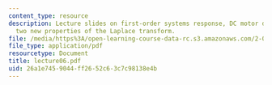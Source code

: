 ```yaml
---
content_type: resource
description: Lecture slides on first-order systems response, DC motor dynamics, and
  two new properties of the Laplace transform.
file: /media/https%3A/open-learning-course-data-rc.s3.amazonaws.com/2-004-systems-modeling-and-control-ii-fall-2007/26a1e7459044ff2652c63c7c98138e4b_lecture06.pdf
file_type: application/pdf
resourcetype: Document
title: lecture06.pdf
uid: 26a1e745-9044-ff26-52c6-3c7c98138e4b
---
```

